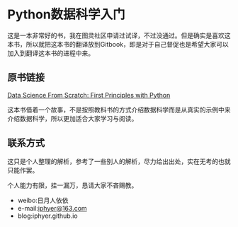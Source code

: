 # Python数据科学入门

这是一本非常好的书，我在图灵社区申请过试译，不过没通过。但是确实是喜欢这本书，所以就把这本书的翻译放到Gitbook，即是对于自己督促也是希望大家可以加入到翻译这本书的进程中来。

## 原书链接

[Data Science From Scratch: First Principles with Python](http://joelgrus.com/2015/04/26/data-science-from-scratch-first-principles-with-python/)

这本书借着一个故事，不是按照教科书的方式介绍数据科学而是从真实的示例中来介绍数据科学，所以更加适合大家学习与阅读。

## 联系方式

这只是个人整理的解析，参考了一些别人的解析，尽力给出出处，实在无考的也就只能作罢。

个人能力有限，挂一漏万，恳请大家不吝赐教。

* weibo:日月人依依
* e-mail:iphyer@163.com
* blog:iphyer.github.io


